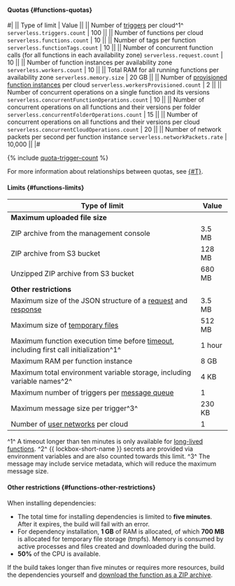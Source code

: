 #### Quotas {#functions-quotas}

#|
|| Type of limit | Value ||
|| Number of [triggers](../functions/concepts/trigger/index.md) per cloud^1^ 
`serverless.triggers.count` | 100 ||
|| Number of functions per cloud 
`serverless.functions.count` | 10 ||
|| Number of tags per function 
`serverless.functionTags.count` | 10 ||
|| Number of concurrent function calls (for all functions in each availability zone) 
`serverless.request.count` | 10 ||
|| Number of function instances per availability zone 
`serverless.workers.count` | 10 ||
|| Total RAM for all running functions per availability zone 
`serverless.memory.size` | 20 GB ||
|| Number of [provisioned function instances](../functions/concepts/function.md#provisioned-instances) per cloud 
`serverless.workersProvisioned.count` | 2 ||
|| Number of concurrent operations on a single function and its versions 
`serverless.concurrentFunctionOperations.count` | 10 ||
|| Number of concurrent operations on all functions and their versions per folder 
`serverless.concurrentFolderOperations.count` | 15 ||
|| Number of concurrent operations on all functions and their versions per cloud 
`serverless.concurrentCloudOperations.count` | 20 ||
|| Number of network packets per second per function instance 
`serverless.networkPackets.rate` | 10,000 ||
|#

{% include [quota-trigger-count](quota-trigger-count.md) %}

For more information about relationships between quotas, see [{#T}](../functions/concepts/limits.md#related-quotas).

#### Limits {#functions-limits}

Type of limit | Value
--- | ---
**Maximum uploaded file size** |
ZIP archive from the management console | 3.5 MB
ZIP archive from S3 bucket | 128 MB
Unzipped ZIP archive from S3 bucket | 680 MB
**Other restrictions** |
Maximum size of the JSON structure of a [request](../functions/concepts/function-invoke.md#request) and [response](../functions/concepts/function-invoke.md#response) | 3.5 MB
Maximum size of [temporary files](../functions/concepts/runtime/environment-variables.md#files) | 512 MB
Maximum function execution time before [timeout](../functions/operations/function/version-manage.md), including first call initialization^1^ | 1 hour
Maximum RAM per function instance | 8 GB
Maximum total environment variable storage, including variable names^2^ | 4 KB
Maximum number of triggers per [message queue](../message-queue/concepts/queue.md) | 1
Maximum message size per trigger^3^ | 230 KB
Number of [user networks](../functions/concepts/networking.md#user-network) per cloud | 1

^1^ A timeout longer than ten minutes is only available for [long-lived functions](../functions/concepts/long-lived-functions.md).
^2^ {{ lockbox-short-name }} secrets are provided via environment variables and are also counted towards this limit.
^3^ The message may include service metadata, which will reduce the maximum message size.


#### Other restrictions {#functions-other-restrictions}

When installing dependencies:
  * The total time for installing dependencies is limited to **five minutes**. After it expires, the build will fail with an error.
  * For dependency installation, **1 GB** of RAM is allocated, of which **700 MB** is allocated for temporary file storage (tmpfs). Memory is consumed by active processes and files created and downloaded during the build.
  * **50%** of the CPU is available.

  If the build takes longer than five minutes or requires more resources, build the dependencies yourself and [download the function as a ZIP archive](../functions/operations/function/version-manage.md).
